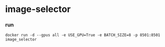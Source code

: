 # image-selector

### run
```docker run -d --gpus all -e USE_GPU=True -e BATCH_SIZE=8 -p 8501:8501 image_selector```